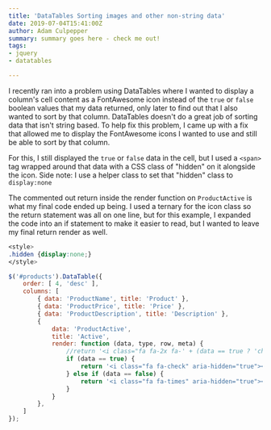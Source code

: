 ```yaml
---
title: 'DataTables Sorting images and other non-string data'
date: 2019-07-04T15:41:00Z
author: Adam Culpepper
summary: summary goes here - check me out!
tags:
- jquery
- datatables

---
```


I recently ran into a problem using DataTables where I wanted to display a column's cell content as a FontAwesome icon instead of the `true` or `false` boolean values that my data returned, only later to find out that I also wanted to sort by that column. DataTables doesn't do a great job of sorting data that isn't string based. To help fix this problem, I came up with a fix that allowed me to display the FontAwesome icons I wanted to use and still be able to sort by that column.

For this, I still displayed the `true` or `false` data in the cell, but I used a `<span>` tag wrapped around that data with a CSS class of "hidden" on it alongside the icon. Side note: I use a helper class to set that "hidden" class to `display:none`

The commented out return inside the render function on `ProductActive` is what my final code ended up being. I used a ternary for the icon class so the return statement was all on one line, but for this example, I expanded the code into an if statement to make it easier to read, but I wanted to leave my final return render as well.

``` css
<style>
.hidden {display:none;}
</style>
```

``` javascript
$('#products').DataTable({
	order: [ 4, 'desc' ],
	columns: [
		{ data: 'ProductName', title: 'Product' },
		{ data: 'ProductPrice', title: 'Price' },
		{ data: 'ProductDescription', title: 'Description' },
		{
			data: 'ProductActive',
			title: 'Active',
			render: function (data, type, row, meta) {
				//return '<i class="fa fa-2x fa-' + (data == true ? 'check text-green' : 'times text-red') + '" aria-hidden="true"></i><span class="hidden">' + data + '</span>';
				if (data == true) {
				    return '<i class="fa fa-check" aria-hidden="true"></i><span class="hidden">' + data + '</span>';
				} else if (data == false) {
				    return '<i class="fa fa-times" aria-hidden="true"></i><span class="hidden">' + data + '</span>';
				}
			}
		},
	]
});
```
